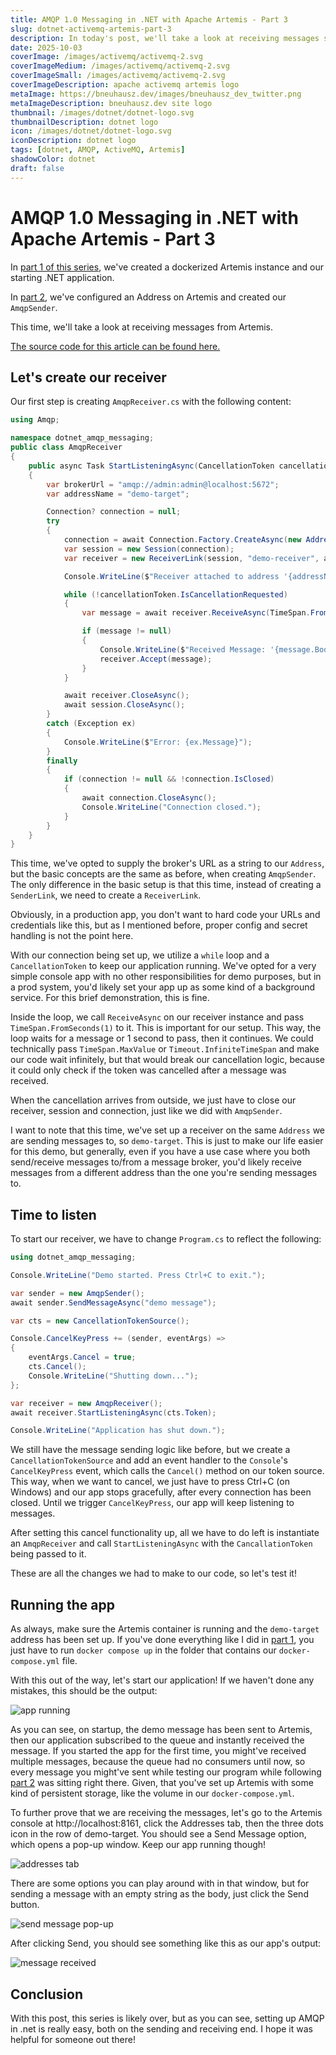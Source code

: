 ```yaml
---
title: AMQP 1.0 Messaging in .NET with Apache Artemis - Part 3
slug: dotnet-activemq-artemis-part-3
description: In today's post, we'll take a look at receiving messages sent by Artemis
date: 2025-10-03
coverImage: /images/activemq/activemq-2.svg
coverImageMedium: /images/activemq/activemq-2.svg
coverImageSmall: /images/activemq/activemq-2.svg
coverImageDescription: apache activemq artemis logo
metaImage: https://bneuhausz.dev/images/bneuhausz_dev_twitter.png
metaImageDescription: bneuhausz.dev site logo
thumbnail: /images/dotnet/dotnet-logo.svg
thumbnailDescription: dotnet logo
icon: /images/dotnet/dotnet-logo.svg
iconDescription: dotnet logo
tags: [dotnet, AMQP, ActiveMQ, Artemis]
shadowColor: dotnet
draft: false
---
```


# AMQP 1.0 Messaging in .NET with Apache Artemis - Part 3

In [part 1 of this series](https://bneuhausz.dev/blog/dotnet-activemq-artemis-part-1), we've created a dockerized Artemis instance and our starting .NET application.

In [part 2](https://bneuhausz.dev/blog/dotnet-activemq-artemis-part-2), we've configured an Address on Artemis and created our ``AmqpSender``.

This time, we'll take a look at receiving messages from Artemis.

[The source code for this article can be found here.](https://github.com/bneuhausz/dotnet-amqp-messaging/tree/part-3)

## Let's create our receiver

Our first step is creating ``AmqpReceiver.cs`` with the following content:

```csharp
using Amqp;

namespace dotnet_amqp_messaging;
public class AmqpReceiver
{
    public async Task StartListeningAsync(CancellationToken cancellationToken)
    {
        var brokerUrl = "amqp://admin:admin@localhost:5672";
        var addressName = "demo-target";

        Connection? connection = null;
        try
        {
            connection = await Connection.Factory.CreateAsync(new Address(brokerUrl));
            var session = new Session(connection);
            var receiver = new ReceiverLink(session, "demo-receiver", addressName);

            Console.WriteLine($"Receiver attached to address '{addressName}'. Waiting for messages...");

            while (!cancellationToken.IsCancellationRequested)
            {
                var message = await receiver.ReceiveAsync(TimeSpan.FromSeconds(1));

                if (message != null)
                {
                    Console.WriteLine($"Received Message: '{message.Body}'");
                    receiver.Accept(message);
                }
            }

            await receiver.CloseAsync();
            await session.CloseAsync();
        }
        catch (Exception ex)
        {
            Console.WriteLine($"Error: {ex.Message}");
        }
        finally
        {
            if (connection != null && !connection.IsClosed)
            {
                await connection.CloseAsync();
                Console.WriteLine("Connection closed.");
            }
        }
    }
}
```

This time, we've opted to supply the broker's URL as a string to our ``Address``, but the basic concepts are the same as before, when creating ``AmqpSender``. The only difference in the basic setup is that this time, instead of creating a ``SenderLink``, we need to create a ``ReceiverLink``.

Obviously, in a production app, you don't want to hard code your URLs and credentials like this, but as I mentioned before, proper config and secret handling is not the point here.

With our connection being set up, we utilize a ``while`` loop and a ``CancellationToken`` to keep our application running. We've opted for a very simple console app with no other responsibilities for demo purposes, but in a prod system, you'd likely set your app up as some kind of a background service. For this brief demonstration, this is fine.

Inside the loop, we call ``ReceiveAsync`` on our receiver instance and pass ``TimeSpan.FromSeconds(1)`` to it. This is important for our setup. This way, the loop waits for a message or 1 second to pass, then it continues. We could technically pass ``TimeSpan.MaxValue`` or ``Timeout.InfiniteTimeSpan`` and make our code wait infinitely, but that would break our cancellation logic, because it could only check if the token was cancelled after a message was received.

When the cancellation arrives from outside, we just have to close our receiver, session and connection, just like we did with ``AmqpSender``.

I want to note that this time, we've set up a receiver on the same ``Address`` we are sending messages to, so ``demo-target``. This is just to make our life easier for this demo, but generally, even if you have a use case where you both send/receive messages to/from a message broker, you'd likely receive messages from a different address than the one you're sending messages to.

## Time to listen

To start our receiver, we have to change ``Program.cs`` to reflect the following:

```csharp
using dotnet_amqp_messaging;

Console.WriteLine("Demo started. Press Ctrl+C to exit.");

var sender = new AmqpSender();
await sender.SendMessageAsync("demo message");

var cts = new CancellationTokenSource();

Console.CancelKeyPress += (sender, eventArgs) =>
{
    eventArgs.Cancel = true;
    cts.Cancel();
    Console.WriteLine("Shutting down...");
};

var receiver = new AmqpReceiver();
await receiver.StartListeningAsync(cts.Token);

Console.WriteLine("Application has shut down.");
```

We still have the message sending logic like before, but we create a ``CancellationTokenSource`` and add an event handler to the ``Console``'s ``CancelKeyPress`` event, which calls the ``Cancel()`` method on our token source. This way, when we want to cancel, we just have to press Ctrl+C (on Windows) and our app stops gracefully, after every connection has been closed. Until we trigger ``CancelKeyPress``, our app will keep listening to messages.

After setting this cancel functionality up, all we have to do left is instantiate an ``AmqpReceiver`` and call ``StartListeningAsync`` with the ``CancallationToken`` being passed to it.

These are all the changes we had to make to our code, so let's test it!

## Running the app

As always, make sure the Artemis container is running and the ``demo-target`` address has been set up. If you've done everything like I did in [part 1](https://bneuhausz.dev/blog/dotnet-activemq-artemis-part-1), you just have to run ``docker compose up`` in the folder that contains our ``docker-compose.yml`` file.

With this out of the way, let's start our application! If we haven't done any mistakes, this should be the output:

![app running](/images/dotnet-artemis/part-3/1-application-started.avif)

As you can see, on startup, the demo message has been sent to Artemis, then our application subscribed to the queue and instantly received the message. If you started the app for the first time, you might've received multiple messages, because the queue had no consumers until now, so every message you might've sent while testing our program while following [part 2](https://bneuhausz.dev/blog/dotnet-activemq-artemis-part-2) was sitting right there. Given, that you've set up Artemis with some kind of persistent storage, like the volume in our ``docker-compose.yml``.

To further prove that we are receiving the messages, let's go to the Artemis console at http://localhost:8161, click the Addresses tab, then the three dots icon in the row of demo-target. You should see a Send Message option, which opens a pop-up window. Keep our app running though!

![addresses tab](/images/dotnet-artemis/part-3/2-send-message-manually-1.avif)

There are some options you can play around with in that window, but for sending a message with an empty string as the body, just click the Send button.

![send message pop-up](/images/dotnet-artemis/part-3/3-send-message-manually-2.avif)

After clicking Send, you should see something like this as our app's output:

![message received](/images/dotnet-artemis/part-3/4-message-received.avif)

## Conclusion

With this post, this series is likely over, but as you can see, setting up AMQP in .net is really easy, both on the sending and receiving end. I hope it was helpful for someone out there!